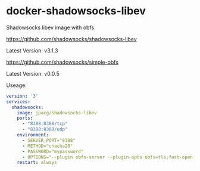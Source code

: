# docker-shadowsocks-libev
Shadowsocks libev image with obfs.

https://github.com/shadowsocks/shadowsocks-libev

Latest Version: v3.1.3

https://github.com/shadowsocks/simple-obfs

Latest Version: v0.0.5

Useage:

```yaml
version: '3'
services:
  shadowsocks:
    image: jpacg/shadowsocks-libev
    ports:
      - "8388:8388/tcp"
      - "8388:8388/udp"
    environment:
      - SERVER_PORT="8388"
      - METHOD="chacha20"
      - PASSWORD="mypassword"
      - OPTIONS="--plugin obfs-server --plugin-opts obfs=tls;fast-open;failover=bing.com"
    restart: always
```
